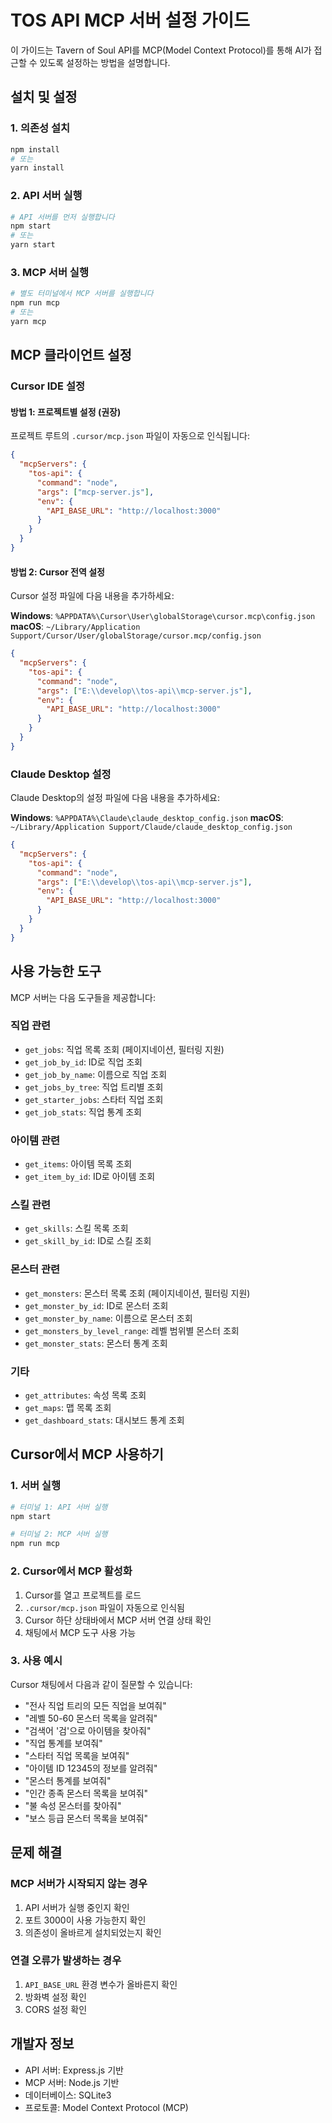 # TOS API MCP 서버 설정 가이드

이 가이드는 Tavern of Soul API를 MCP(Model Context Protocol)를 통해 AI가 접근할 수 있도록 설정하는 방법을 설명합니다.

## 설치 및 설정

### 1. 의존성 설치
```bash
npm install
# 또는
yarn install
```

### 2. API 서버 실행
```bash
# API 서버를 먼저 실행합니다
npm start
# 또는
yarn start
```

### 3. MCP 서버 실행
```bash
# 별도 터미널에서 MCP 서버를 실행합니다
npm run mcp
# 또는
yarn mcp
```

## MCP 클라이언트 설정

### Cursor IDE 설정

#### 방법 1: 프로젝트별 설정 (권장)
프로젝트 루트의 `.cursor/mcp.json` 파일이 자동으로 인식됩니다:

```json
{
  "mcpServers": {
    "tos-api": {
      "command": "node",
      "args": ["mcp-server.js"],
      "env": {
        "API_BASE_URL": "http://localhost:3000"
      }
    }
  }
}
```

#### 방법 2: Cursor 전역 설정
Cursor 설정 파일에 다음 내용을 추가하세요:

**Windows**: `%APPDATA%\Cursor\User\globalStorage\cursor.mcp\config.json`
**macOS**: `~/Library/Application Support/Cursor/User/globalStorage/cursor.mcp/config.json`

```json
{
  "mcpServers": {
    "tos-api": {
      "command": "node",
      "args": ["E:\\develop\\tos-api\\mcp-server.js"],
      "env": {
        "API_BASE_URL": "http://localhost:3000"
      }
    }
  }
}
```

### Claude Desktop 설정
Claude Desktop의 설정 파일에 다음 내용을 추가하세요:

**Windows**: `%APPDATA%\Claude\claude_desktop_config.json`
**macOS**: `~/Library/Application Support/Claude/claude_desktop_config.json`

```json
{
  "mcpServers": {
    "tos-api": {
      "command": "node",
      "args": ["E:\\develop\\tos-api\\mcp-server.js"],
      "env": {
        "API_BASE_URL": "http://localhost:3000"
      }
    }
  }
}
```

## 사용 가능한 도구

MCP 서버는 다음 도구들을 제공합니다:

### 직업 관련
- `get_jobs`: 직업 목록 조회 (페이지네이션, 필터링 지원)
- `get_job_by_id`: ID로 직업 조회
- `get_job_by_name`: 이름으로 직업 조회
- `get_jobs_by_tree`: 직업 트리별 조회
- `get_starter_jobs`: 스타터 직업 조회
- `get_job_stats`: 직업 통계 조회

### 아이템 관련
- `get_items`: 아이템 목록 조회
- `get_item_by_id`: ID로 아이템 조회

### 스킬 관련
- `get_skills`: 스킬 목록 조회
- `get_skill_by_id`: ID로 스킬 조회

### 몬스터 관련
- `get_monsters`: 몬스터 목록 조회 (페이지네이션, 필터링 지원)
- `get_monster_by_id`: ID로 몬스터 조회
- `get_monster_by_name`: 이름으로 몬스터 조회
- `get_monsters_by_level_range`: 레벨 범위별 몬스터 조회
- `get_monster_stats`: 몬스터 통계 조회

### 기타
- `get_attributes`: 속성 목록 조회
- `get_maps`: 맵 목록 조회
- `get_dashboard_stats`: 대시보드 통계 조회

## Cursor에서 MCP 사용하기

### 1. 서버 실행
```bash
# 터미널 1: API 서버 실행
npm start

# 터미널 2: MCP 서버 실행
npm run mcp
```

### 2. Cursor에서 MCP 활성화
1. Cursor를 열고 프로젝트를 로드
2. `.cursor/mcp.json` 파일이 자동으로 인식됨
3. Cursor 하단 상태바에서 MCP 서버 연결 상태 확인
4. 채팅에서 MCP 도구 사용 가능

### 3. 사용 예시

Cursor 채팅에서 다음과 같이 질문할 수 있습니다:

- "전사 직업 트리의 모든 직업을 보여줘"
- "레벨 50-60 몬스터 목록을 알려줘"
- "검색어 '검'으로 아이템을 찾아줘"
- "직업 통계를 보여줘"
- "스타터 직업 목록을 보여줘"
- "아이템 ID 12345의 정보를 알려줘"
- "몬스터 통계를 보여줘"
- "인간 종족 몬스터 목록을 보여줘"
- "불 속성 몬스터를 찾아줘"
- "보스 등급 몬스터 목록을 보여줘"

## 문제 해결

### MCP 서버가 시작되지 않는 경우
1. API 서버가 실행 중인지 확인
2. 포트 3000이 사용 가능한지 확인
3. 의존성이 올바르게 설치되었는지 확인

### 연결 오류가 발생하는 경우
1. `API_BASE_URL` 환경 변수가 올바른지 확인
2. 방화벽 설정 확인
3. CORS 설정 확인

## 개발자 정보

- API 서버: Express.js 기반
- MCP 서버: Node.js 기반
- 데이터베이스: SQLite3
- 프로토콜: Model Context Protocol (MCP)
